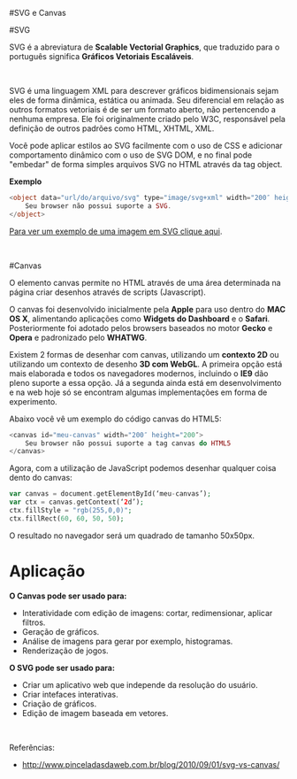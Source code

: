#SVG e Canvas

#SVG

SVG é a abreviatura de **Scalable Vectorial Graphics**, que traduzido para o português 
significa **Gráficos Vetoriais Escaláveis**. 

<br />

SVG é uma linguagem XML para descrever gráficos bidimensionais sejam eles de forma dinâmica, estática ou animada. 
Seu diferencial em relação as outros formatos vetoriais é de ser um formato aberto, 
não pertencendo a nenhuma empresa. Ele foi originalmente criado pelo W3C, responsável 
pela definição de outros padrões como HTML, XHTML, XML.

Você pode aplicar estilos ao SVG facilmente com o uso de CSS e adicionar comportamento 
dinâmico com o uso de SVG DOM, e no final pode "embedar" de forma simples arquivos SVG 
no HTML através da tag object.

**Exemplo**

```php
<object data="url/do/arquivo/svg" type="image/svg+xml" width="200″ height="200″>
    Seu browser não possui suporte a SVG.
</object>
```

[Para ver um exemplo de uma imagem em SVG clique aqui](http://www.pinceladasdaweb.com.br/blog/uploads/svg/eucartonn.svg).

<br />

#Canvas

O elemento canvas permite no HTML através de uma área determinada na página criar 
desenhos através de scripts (Javascript).

O canvas foi desenvolvido inicialmente pela **Apple** para uso dentro do **MAC OS X**, 
alimentando aplicações como **Widgets do Dashboard** e o **Safari**. Posteriormente foi 
adotado pelos browsers baseados no motor **Gecko** e **Opera** e padronizado pelo **WHATWG**.

Existem 2 formas de desenhar com canvas, utilizando um **contexto 2D** ou utilizando 
um contexto de desenho **3D com WebGL**. A primeira opção está mais elaborada e 
todos os navegadores modernos, incluindo o **IE9** dão pleno suporte a essa opção. 
Já a segunda ainda está em desenvolvimento e na web hoje só se encontram algumas 
implementações em forma de experimento.

Abaixo você vê um exemplo do código canvas do HTML5:

```php
<canvas id="meu-canvas" width="200″ height="200″>
    Seu browser não possui suporte a tag canvas do HTML5
</canvas>
```

Agora, com a utilização de JavaScript podemos desenhar qualquer coisa dento do canvas:

```php
var canvas = document.getElementById(‘meu-canvas’);
var ctx = canvas.getContext(‘2d’);
ctx.fillStyle = "rgb(255,0,0)";
ctx.fillRect(60, 60, 50, 50);
```

O resultado no navegador será um quadrado de tamanho 50x50px.

# Aplicação

**O Canvas pode ser usado para:**

* Interatividade com edição de imagens: cortar, redimensionar, aplicar filtros.
* Geração de gráficos.
* Análise de imagens para gerar por exemplo, histogramas.
* Renderização de jogos.

**O SVG pode ser usado para:**

* Criar um aplicativo web que independe da resolução do usuário.
* Criar intefaces interativas.
* Criação de gráficos.
* Edição de imagem baseada em vetores.

<br />

Referências: 

 * http://www.pinceladasdaweb.com.br/blog/2010/09/01/svg-vs-canvas/
